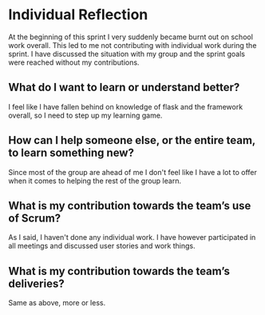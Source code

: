 # Individual Reflection
At the beginning of this sprint I very suddenly became burnt out on school work overall.
This led to me not contributing with individual work during the sprint. I have discussed the
situation with my group and the sprint goals were reached without my contributions.

## What do I want to learn or understand better?
I feel like I have fallen behind on knowledge of flask and the framework overall, so I need
to step up my learning game.


## How can I help someone else, or the entire team, to learn something new?
Since most of the group are ahead of me I don't feel like I have a lot to offer when it comes
to helping the rest of the group learn.


## What is my contribution towards the team’s use of Scrum?
As I said, I haven't done any individual work. I have however participated in all meetings and
discussed user stories and work things.


## What is my contribution towards the team’s deliveries?
Same as above, more or less.

